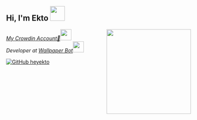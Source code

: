 <h2> Hi, I'm Ekto <img
src="https://media.giphy.com/media/40676VM9I9o1EYaKem/giphy.gif" width="40"></h2>
<img align='right' src="https://media.giphy.com/media/ieyl9zmCjO4b4t6qoY/giphy.gif" width="230">
<p><em><a href="https://crowdin.com/profile/ekto">My Crowdin Account🦨</a><img src="https://media.giphy.com/media/VJYVyuUGpz7ABJPDS6/giphy.gif" width="30"></br>Developer at <a href="https://domain.com">Wallpaper Bot</a><img src="https://media.giphy.com/media/VJYVyuUGpz7ABJPDS6/giphy.gif" width="30"> 
  
</em></p>[![GitHub heyekto](https://img.shields.io/github/followers/heyekto?label=follow&style=social)](https://github.com/heyekto)
